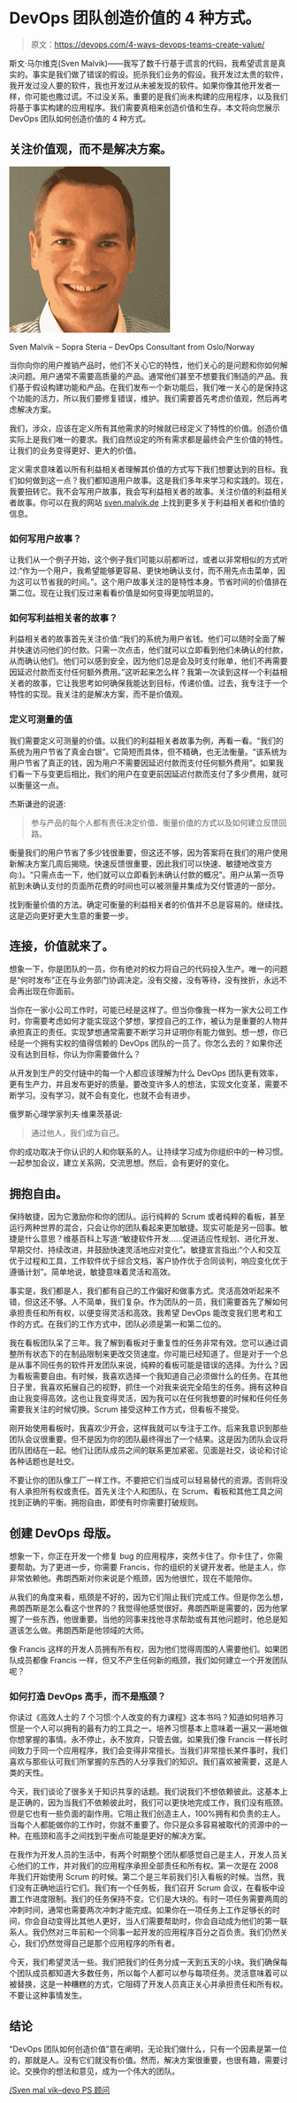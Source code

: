 # DevOps 团队创造价值的 4 种方式。

> 原文：<https://devops.com/4-ways-devops-teams-create-value/>

斯文·马尔维克(Sven Malvik)——我写了数千行基于谎言的代码，我希望谎言是真实的。事实是我们做了错误的假设。扼杀我们业务的假设。我开发过太贵的软件，我开发过没人要的软件，我也开发过从未被发现的软件。如果你像其他开发者一样，你可能也撒过谎。不过没关系。重要的是我们尚未构建的应用程序，以及我们将基于事实构建的应用程序。我们需要真相来创造价值和生存。本文将向您展示 DevOps 团队如何创造价值的 4 种方式。

## 关注价值观，而不是解决方案。

[![Sven Malvik - DevOps Consultant from Oslo/Norway](img/d9846db12fea5e98239d383980c9eb85.png)](http://sven.malvik.de/blog)

Sven Malvik – Sopra Steria – DevOps Consultant from Oslo/Norway

当你向你的用户推销产品时，他们不关心它的特性，他们关心的是问题和你如何解决问题。用户通常不需要高质量的产品。通常他们甚至不想要我们制造的产品。我们基于假设构建功能和产品。在我们发布一个新功能后，我们唯一关心的是保持这个功能的活力，所以我们要修复错误，维护。我们需要首先考虑价值观，然后再考虑解决方案。

我们，涉众，应该在定义所有其他需求的时候就已经定义了特性的价值。创造价值实际上是我们唯一的要求。我们自然设定的所有需求都是最终会产生价值的特性。让我们的业务变得更好、更大的价值。

定义需求意味着以所有利益相关者理解其价值的方式写下我们想要达到的目标。我们如何做到这一点？我们都知道用户故事。这是我们多年来学习和实践的。现在，我要扭转它。我不会写用户故事，我会写利益相关者的故事。关注价值的利益相关者故事。你可以在我的网站 [sven.malvik.de](http://sven.malvik.de/) 上找到更多关于利益相关者和价值的信息。

### 如何写用户故事？

让我们从一个例子开始，这个例子我们可能以前都听过，或者以非常相似的方式听过:“作为一个用户，我希望能够更容易、更快地确认支付，而不用先点击菜单，因为这可以节省我的时间。”。这个用户故事关注的是特性本身。节省时间的价值排在第二位。现在让我们反过来看看价值是如何变得更加明显的。

### 如何写利益相关者的故事？

利益相关者的故事首先关注价值:“我们的系统为用户省钱。他们可以随时全面了解并快速访问他们的付款。只需一次点击，他们就可以立即看到他们未确认的付款，从而确认他们。他们可以感到安全，因为他们总是会及时支付账单，他们不再需要因延迟付款而支付任何额外费用。”这听起来怎么样？我第一次读到这样一个利益相关者的故事，它让我思考如何确保我能达到目标，传递价值。过去，我专注于一个特性的实现。我关注的是解决方案，而不是价值观。

### 定义可测量的值

我们需要定义可测量的价值。以我们的利益相关者故事为例，再看一看。“我们的系统为用户节省了真金白银”。它简短而具体，但不精确，也无法衡量。“该系统为用户节省了真正的钱，因为用户不需要因延迟付款而支付任何额外费用”。如果我们看一下与变更后相比，我们的用户在变更前因延迟付款而支付了多少费用，就可以衡量这一点。

杰斯谦逊的说道:

> 参与产品的每个人都有责任决定价值、衡量价值的方式以及如何建立反馈回路。

衡量我们的用户节省了多少钱很重要，但这还不够，因为答案将在我们的用户使用新解决方案几周后揭晓。快速反馈很重要，因此我们可以快速、敏捷地改变方向:)。“只需点击一下，他们就可以立即看到未确认付款的概况”。用户从第一页导航到未确认支付的页面所花费的时间也可以被测量并集成为交付管道的一部分。

找到衡量价值的方法。确定可衡量的利益相关者的价值并不总是容易的。继续找。这是迈向更好更大生意的重要一步。

## 连接，价值就来了。

想象一下，你是团队的一员，你有绝对的权力将自己的代码投入生产。唯一的问题是“何时发布”正在与业务部门协调决定。没有交接，没有等待，没有挫折，永远不会再出现在你面前。

当你在一家小公司工作时，可能已经是这样了。但当你像我一样为一家大公司工作时，你需要考虑如何才能实现这个梦想，掌控自己的工作，被认为是重要的人物并承担真正的责任。实现梦想通常需要不断学习并证明你有能力做到。想一想，你已经是一个拥有实权的值得信赖的 DevOps 团队的一员了。你怎么去的？如果你还没有达到目标，你认为你需要做什么？

从开发到生产的交付链中的每一个人都应该理解为什么 DevOps 团队更有效率，更有生产力，并且发布更好的质量。要改变许多人的想法，实现文化变革，需要不断学习。没有学习，就不会有变化，也就不会有进步。

俄罗斯心理学家列夫·维果茨基说:

> 通过他人，我们成为自己。

你的成功取决于你认识的人和你联系的人。让持续学习成为你组织中的一种习惯。一起参加会议，建立关系网，交流思想。然后，会有更好的变化。

## 拥抱自由。

保持敏捷，因为它激励你和你的团队。运行纯粹的 Scrum 或者纯粹的看板，甚至运行两种世界的混合，只会让你的团队看起来更加敏捷。现实可能是另一回事。敏捷是什么意思？维基百科上写道:“敏捷软件开发……促进适应性规划、进化开发、早期交付、持续改进，并鼓励快速灵活地应对变化”。敏捷宣言指出:“个人和交互优于过程和工具，工作软件优于综合文档，客户协作优于合同谈判，响应变化优于遵循计划”。简单地说，敏捷意味着灵活和高效。

事实是，我们都是人，我们都有自己的工作偏好和做事方式。灵活高效听起来不错，但这还不够。人不简单，我们复杂。作为团队的一员，我们需要首先了解如何承担责任和所有权，以便变得灵活和高效。我希望 DevOps 能改变我们思考和工作的方式。在我们的工作方式中，团队必须是第一和第二位的。

我在看板团队呆了三年。我了解到看板对于重复性的任务非常有效。您可以通过调整所有状态下的在制品限制来更改交货速度。你可能已经知道了。但是对于一个总是从事不同任务的软件开发团队来说，纯粹的看板可能是错误的选择。为什么？因为看板需要自由。有时候，我喜欢选择一个我知道自己必须做什么的任务。在其他日子里，我喜欢拓展自己的视野，抓住一个对我来说完全陌生的任务。拥有这种自由让我变得高效。这也让我变得灵活，因为我可以在任何我想要的时候和任何任务需要我关注的时候切换。Scrum 接受这种工作方式，但看板不接受。

刚开始使用看板时，我喜欢少开会，这样我就可以专注于工作。后来我意识到那些团队会议很重要。但不是因为你的团队最终得出了一个结果。这是因为团队会议将团队团结在一起。他们让团队成员之间的联系更加紧密。见面是社交，谈论和讨论各种话题也是社交。

不要让你的团队像工厂一样工作。不要把它们当成可以轻易替代的资源。否则将没有人承担所有权或责任。首先关注个人和团队，在 Scrum、看板和其他工具之间找到正确的平衡。拥抱自由，即使有时你需要打破规则。

## 创建 DevOps 母版。

想象一下，你正在开发一个修复 bug 的应用程序，突然卡住了。你卡住了，你需要帮助。为了更进一步，你需要 Francis，你的组织的关键开发者。他是主人，你非常依赖他。弗朗西斯对你来说是个瓶颈，因为他很忙，现在不能陪你。

从我们的角度来看，瓶颈是不好的，因为它们阻止我们完成工作。但是你怎么想，弗朗西斯是怎么看这个世界的？我觉得他感觉很好。弗朗西斯是需要的，因为他掌握了一些东西，他很重要。当他的同事来找他寻求帮助或有其他问题时，他总是知道该怎么做。弗朗西斯是他领域的大师。

像 Francis 这样的开发人员拥有所有权，因为他们觉得周围的人需要他们。如果团队成员都像 Francis 一样，但又不产生任何新的瓶颈，我们如何建立一个开发团队呢？

### 如何打造 DevOps 高手，而不是瓶颈？

你读过《高效人士的 7 个习惯:个人改变的有力课程》这本书吗？知道如何培养习惯是一个人可以拥有的最有力的工具之一。培养习惯基本上意味着一遍又一遍地做你想掌握的事情。永不停止，永不放弃，只管去做。如果我们像 Francis 一样长时间致力于同一个应用程序，我们会变得非常擅长。当我们非常擅长某件事时，我们喜欢与那些认可我们所掌握的东西的人分享我们的知识。我们喜欢被需要，这是人类的天性。

今天，我们谈论了很多关于知识共享的话题。我们说我们不想依赖彼此。这基本上是正确的，因为当我们不依赖彼此时，我们可以更快地完成工作，我们没有瓶颈。但是它也有一些负面的副作用。它阻止我们创造主人，100%拥有和负责的主人。当每个人都能做你的工作时，你就不重要了。你只是众多容易被取代的资源中的一种。在瓶颈和高手之间找到平衡点可能是更好的解决方案。

在我作为开发人员的生活中，有两个时期整个团队都感觉自己是主人，开发人员关心他们的工作，并对我们的应用程序承担全部责任和所有权。第一次是在 2008 年我们开始使用 Scrum 的时候。第二个是三年前我们引入看板的时候。当然，我们没有正确地运行它们。我们有一个任务板，我们召开 Scrum 会议，在看板中设置工作进度限制。我们的任务保持不变。它们是大块的。有时一项任务需要两周的冲刺时间，通常也需要两次冲刺才能完成。如果你在一项任务上工作足够长的时间，你会自动变得比其他人更好，当人们需要帮助时，你会自动成为他们的第一联系人。我仍然对三年前和一个同事一起开发的应用程序百分之百负责。我们仍然关心，我们仍然觉得自己是那个应用程序的所有者。

今天，我们希望灵活一些。我们把我们的任务分成一天到五天的小块。我们确保每个团队成员都知道大多数任务，所以每个人都可以参与每项任务。灵活意味着可以被替换，这是一种糟糕的方式，它阻碍了开发人员真正关心并承担责任和所有权。不要让这种事情发生。

## 结论

“DevOps 团队如何创造价值”意在阐明，无论我们做什么，只有一个因素是第一位的，那就是人。没有它们就没有价值。然而，解决方案很重要，也很有趣，需要讨论。交换你的想法和意见，成为一个伟大的团队。

[/Sven mal vik–devo PS 顾问](http://sven.malvik.de)